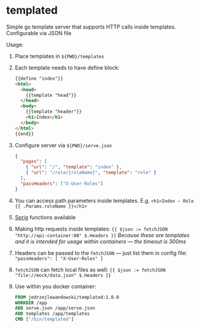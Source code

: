 # templated

Simple go template server that supports HTTP calls inside templates. Configurable via JSON file

Usage:

1. Place templates in `${PWD}/templates`

2. Each template needs to have define block:

   ```html
   {{define "index"}}
   <html>
     <head>
       {{template "head"}}
     </head>
     <body>
       {{template "header"}}
       <h1>Index</h1>
     </body>
   </html>
   {{end}}
   ```

3. Configure server via `${PWD}/serve.json`

   ```json
   {
     "pages": [
       { "url": "/", "template": "index" },
       { "url": "/role/{roleName}", "template": "role" }
     ],
     "passHeaders": ["X-User-Roles"]
   }
   ```

4. You can access path parameters inside templates. E.g. `<h1>Index — Role {{ .Params.roleName }}</h1>`

5. [Sprig](https://github.com/Masterminds/sprig) functions available

6. Making http requests inside templates: `{{ $json := fetchJSON "http://api-container:80" $.Headers }}` _Because these are templates and it is intended for usage within containers — the timeout is 300ms_

7. Headers can be passed to the `fetchJSON` — just list them in config file: `"passHeaders": [ "X-User-Roles" ]`

8. `fetchJSON` can fetch local files as well: `{{ $json := fetchJSON "file://mock/data.json" $.Headers }}`

9. Use within you docker container:
   ```Dockerfile
   FROM jedrzejlewandowski/templated:1.0.0
   WORKDIR /app
   ADD serve.json /app/serve.json
   ADD templates /app/templates
   CMD ["/bin/templated"]
   ```

